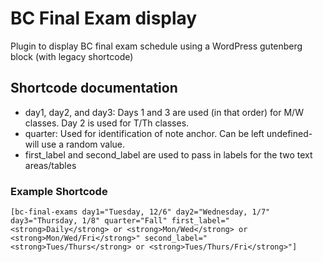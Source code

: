 # BC Final Exam display
Plugin to display BC final exam schedule using a WordPress gutenberg block (with legacy shortcode)

## Shortcode documentation

* day1, day2, and day3: Days 1 and 3 are used (in that order) for M/W classes. Day 2 is used for T/Th classes. 
* quarter: Used for identification of note anchor. Can be left undefined- will use a random value. 
* first_label and second_label are used to pass in labels for the two text areas/tables

### Example Shortcode
```
[bc-final-exams day1="Tuesday, 12/6" day2="Wednesday, 1/7" day3="Thursday, 1/8" quarter="Fall" first_label="<strong>Daily</strong> or <strong>Mon/Wed</strong> or <strong>Mon/Wed/Fri</strong>" second_label="<strong>Tues/Thurs</strong> or <strong>Tues/Thurs/Fri</strong>"]
```
